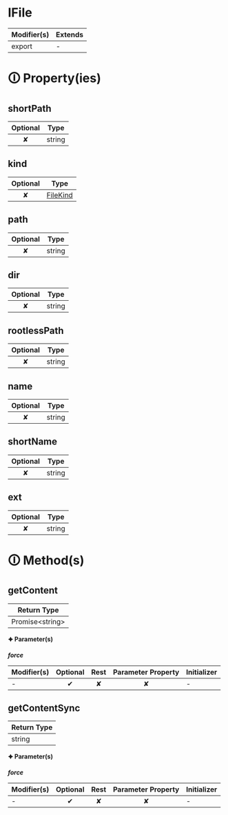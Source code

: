 # IFile

| Modifier(s)                            | Extends                                    |
|----------------------------------------|--------------------------------------------|
| export | - |

# &#128712; Property(ies)

## shortPath

| Optional                           | Type                         |
|:----------------------------------:|------------------------------|
| ✘ | string |

## kind

| Optional                           | Type                         |
|:----------------------------------:|------------------------------|
| ✘ | [FileKind](https://hamedfathi.gitbook.io/aurelia-2-doc-api/aot/system/enum/interfaces/filekind) |

## path

| Optional                           | Type                         |
|:----------------------------------:|------------------------------|
| ✘ | string |

## dir

| Optional                           | Type                         |
|:----------------------------------:|------------------------------|
| ✘ | string |

## rootlessPath

| Optional                           | Type                         |
|:----------------------------------:|------------------------------|
| ✘ | string |

## name

| Optional                           | Type                         |
|:----------------------------------:|------------------------------|
| ✘ | string |

## shortName

| Optional                           | Type                         |
|:----------------------------------:|------------------------------|
| ✘ | string |

## ext

| Optional                           | Type                         |
|:----------------------------------:|------------------------------|
| ✘ | string |

# &#128712; Method(s)

## getContent

| Return Type                       |
|-----------------------------------|
| Promise&lt;string&gt; |

**&#128966; Parameter(s)**

_**force**_

| Modifier(s)                              | Optional                           | Rest                          | Parameter Property                          | Initializer                       |
|------------------------------------------|:----------------------------------:|:-----------------------------:|:-------------------------------------------:|-----------------------------------|
| - | ✔  | ✘ | ✘ | - |

## getContentSync

| Return Type                       |
|-----------------------------------|
| string |

**&#128966; Parameter(s)**

_**force**_

| Modifier(s)                              | Optional                           | Rest                          | Parameter Property                          | Initializer                       |
|------------------------------------------|:----------------------------------:|:-----------------------------:|:-------------------------------------------:|-----------------------------------|
| - | ✔  | ✘ | ✘ | - |